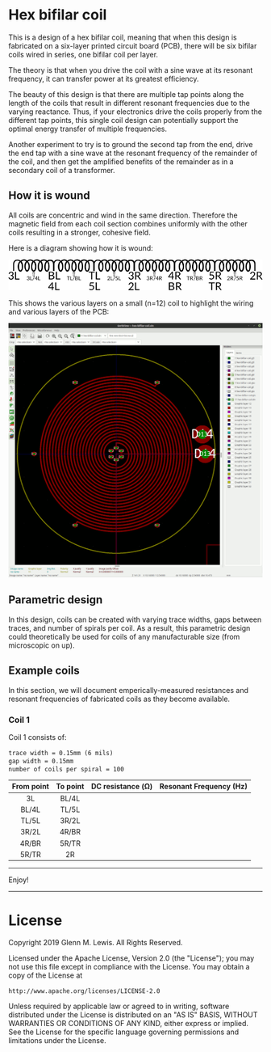 # Hex bifilar coil

This is a design of a hex bifilar coil, meaning that when this design is
fabricated on a six-layer printed circuit board (PCB), there will be six
bifilar coils wired in series, one bifilar coil per layer.

The theory is that when you drive the coil with a sine wave at its
resonant frequency, it can transfer power at its greatest efficiency.

The beauty of this design is that there are multiple tap points along
the length of the coils that result in different resonant frequencies
due to the varying reactance. Thus, if your electronics drive the
coils properly from the different tap points, this single coil design
can potentially support the optimal energy transfer of multiple
frequencies.

Another experiment to try is to ground the second tap from the end,
drive the end tap with a sine wave at the resonant frequency of the
remainder of the coil, and then get the amplified benefits of the
remainder as in a secondary coil of a transformer.

## How it is wound

All coils are concentric and wind in the same direction.
Therefore the magnetic field from each coil section combines uniformly
with the other coils resulting in a stronger, cohesive field.

Here is a diagram showing how it is wound:

![hex-bifilar-coil-diagram](hex-bifilar-coil-diagram.png)

This shows the various layers on a small (n=12) coil to highlight
the wiring and various layers of the PCB:

![hex-bifilar-coil-layers](hex-bifilar-coil-layers.gif)


## Parametric design

In this design, coils can be created with varying trace widths, gaps
between traces, and number of spirals per coil. As a result, this
parametric design could theoretically be used for coils of any
manufacturable size (from microscopic on up).

## Example coils

In this section, we will document emperically-measured resistances
and resonant frequencies of fabricated coils as they become
available.

### Coil 1

Coil 1 consists of:

```
trace width = 0.15mm (6 mils)
gap width = 0.15mm
number of coils per spiral = 100
```

| From point | To point | DC resistance (Ω) | Resonant Frequency (Hz) |
|    :---:   |   :---:  |      :---:        |         :---:           |
|     3L     |   BL/4L  |                   |                         |
|    BL/4L   |   TL/5L  |                   |                         |
|    TL/5L   |   3R/2L  |                   |                         |
|    3R/2L   |   4R/BR  |                   |                         |
|    4R/BR   |   5R/TR  |                   |                         |
|    5R/TR   |    2R    |                   |                         |

----------------------------------------------------------------------

Enjoy!

----------------------------------------------------------------------

# License

Copyright 2019 Glenn M. Lewis. All Rights Reserved.

Licensed under the Apache License, Version 2.0 (the "License");
you may not use this file except in compliance with the License.
You may obtain a copy of the License at

    http://www.apache.org/licenses/LICENSE-2.0

Unless required by applicable law or agreed to in writing, software
distributed under the License is distributed on an "AS IS" BASIS,
WITHOUT WARRANTIES OR CONDITIONS OF ANY KIND, either express or implied.
See the License for the specific language governing permissions and
limitations under the License.

